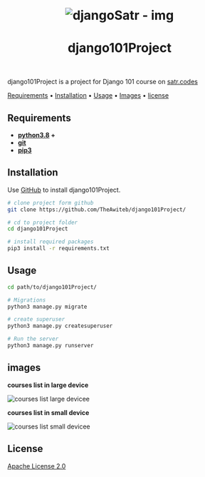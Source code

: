 <div align="center">
<h1 >
<br>
<a><img src="https://www.logosurfer.com/wp-content/uploads/2018/03/django-logo_0.png" alt="djangoSatr - img"></a>
<br>

# django101Project

<br>
</h1>
</div>

django101Project is a project for Django 101 course on [satr.codes](https://satr.codes)

[Requirements](#Requirements)
•
[Installation](#Installation)
•
[Usage](#Usage)
•
[Images](#Images)
•
[license](#License)

## Requirements

* **[python3.8](https://www.python.org/downloads/) +**
* **[git](https://git-scm.com/)**
* **[pip3](https://pip.pypa.io/en/stable/installation/)**

## Installation

Use [GitHub](https://github.com) to install django101Project.

```bash
# clone project form github
git clone https://github.com/TheAwiteb/django101Project/

# cd to project folder
cd django101Project

# install required packages
pip3 install -r requirements.txt
```

## Usage

```bash
cd path/to/django101Project/

# Migrations
python3 manage.py migrate

# create superuser 
python3 manage.py createsuperuser

# Run the server
python3 manage.py runserver 
```

## images

**courses list in large device**

![courses list large devicee](https://i.suar.me/ByWmd/l)

**courses list in small device**

![courses list small devicee](https://i.suar.me/QEr8O/l)

## License

[Apache License 2.0](https://www.apache.org/licenses/LICENSE-2.0.html)
